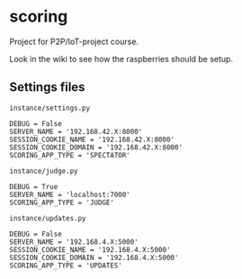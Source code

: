 # scoring
Project for P2P/IoT-project course.  

Look in the wiki to see how the raspberries should be setup.



## Settings files
```
instance/settings.py

DEBUG = False
SERVER_NAME = '192.168.42.X:8000'
SESSION_COOKIE_NAME = '192.168.42.X:8000'
SESSION_COOKIE_DOMAIN = '192.168.42.X:8000'
SCORING_APP_TYPE = 'SPECTATOR'
```

```
instance/judge.py

DEBUG = True
SERVER_NAME = 'localhost:7000'
SCORING_APP_TYPE = 'JUDGE'
```

```
instance/updates.py

DEBUG = False
SERVER_NAME = '192.168.4.X:5000'
SESSION_COOKIE_NAME = '192.168.4.X:5000'
SESSION_COOKIE_DOMAIN = '192.168.4.X:5000'
SCORING_APP_TYPE = 'UPDATES'
```
